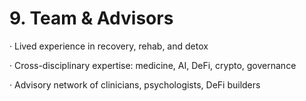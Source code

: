 # 9. Team & Advisors

·       Lived experience in recovery, rehab, and detox

·       Cross-disciplinary expertise: medicine, AI, DeFi, crypto, governance

·       Advisory network of clinicians, psychologists, DeFi builders
